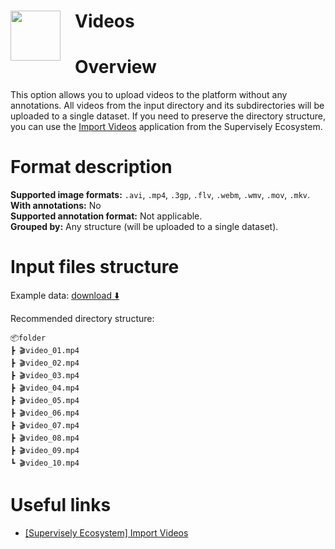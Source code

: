 <h1 align="left" style="border-bottom: 0"> <img align="left" src="https://github.com/supervisely-ecosystem/import-wizard-docs/assets/48913536/4f4ed82c-5567-4aa1-a729-dae5f04ae563" width="80" style="padding-right: 20px;"> Videos </h1>

# Overview

This option allows you to upload videos to the platform without any annotations. All videos from the input directory and its subdirectories will be uploaded to a single dataset. If you need to preserve the directory structure, you can use the <a href="https://ecosystem.supervisely.com/apps/import-videos-supervisely" target="_blank">Import Videos</a> application from the Supervisely Ecosystem.

# Format description

**Supported image formats:** `.avi`, `.mp4`, `.3gp`, `.flv`, `.webm`, `.wmv`, `.mov`, `.mkv`.<br>
**With annotations:** No<br>
**Supported annotation format:** Not applicable.<br>
**Grouped by:** Any structure (will be uploaded to a single dataset).<br>

# Input files structure

Example data: [download ⬇️](https://github.com/supervisely-ecosystem/import-wizard-docs/files/15013758/sample_images.zip)<br>

Recommended directory structure:

```text
📦folder
┣ 🎬video_01.mp4
┣ 🎬video_02.mp4
┣ 🎬video_03.mp4
┣ 🎬video_04.mp4
┣ 🎬video_05.mp4
┣ 🎬video_06.mp4
┣ 🎬video_07.mp4
┣ 🎬video_08.mp4
┣ 🎬video_09.mp4
┗ 🎬video_10.mp4
```

# Useful links

- <a href="https://ecosystem.supervisely.com/apps/import-videos-supervisely" target="_blank">[Supervisely Ecosystem] Import Videos</a>
